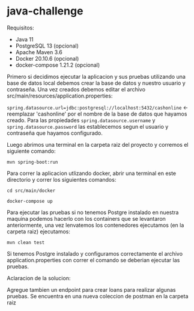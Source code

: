 # java-challenge

Requisitos:

 * Java 11 
 * PostgreSQL 13 (opcional)
 * Apache Maven 3.6
 * Docker 20.10.6 (opcional)
 * docker-compose 1.21.2 (opcional)

Primero si decidimos ejecutar la aplicacion y sus pruebas utilizando una base de datos local debemos crear la base de datos y nuestro usuario y contraseña. Una vez creados debemos editar el archivo src/main/resources/application.properties:

```spring.datasource.url=jdbc:postgresql://localhost:5432/cashonline``` <- reemplazar 'cashonline' por el nombre de la base de datos que hayamos creado.
Para las propiedades ```spring.datasource.username``` y ```spring.datasource.password``` las establecemos segun el usuario y contraseña que hayamos configurado.

Luego abrimos una terminal en la carpeta raiz del proyecto y corremos el siguiente comando:
```
mvn spring-boot:run
```
Para correr la aplicacion utlizando docker, abrir una terminal en este directorio y correr los siguientes comandos:
```
cd src/main/docker
```
```
docker-compose up
```
Para ejecutar las pruebas si no tenemos Postgre instalado en nuestra maquina podemos hacerlo con los containers que se levantaron anteriormente, una vez lenvatemos los contenedores ejecutamos (en la carpeta raiz) ejecutamos:
```
mvn clean test
```
Si tenemos Postgre instalado y configuramos correctamente el archivo application.properties con correr el comando se deberian ejecutar las pruebas.


Aclaracion de la solucion:

Agregue tambien un endpoint para crear loans para realizar algunas pruebas. Se encuentra en una nueva coleccion de postman en la carpeta raiz

